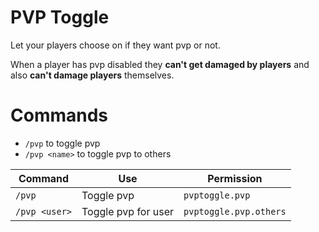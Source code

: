 # PVP Toggle
Let your players choose on if they want pvp or not.

When a player has pvp disabled they **can't get damaged by players** and also **can't damage players** themselves.

# Commands
- `/pvp` to toggle pvp
- `/pvp <name>` to toggle pvp to others

| Command       | Use                 | Permission             |
|---------------|---------------------|------------------------|
| `/pvp`        | Toggle pvp          | `pvptoggle.pvp`        |
| `/pvp <user>` | Toggle pvp for user | `pvptoggle.pvp.others` |